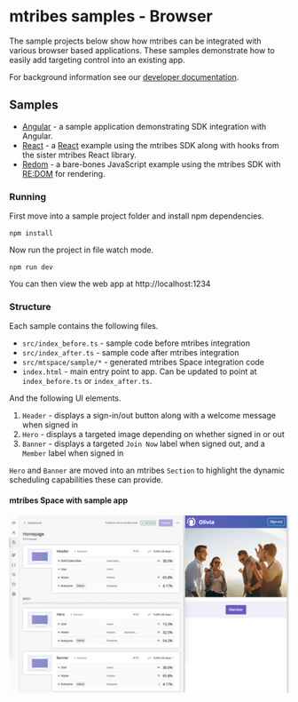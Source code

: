 # mtribes samples - Browser

The sample projects below show how mtribes can be integrated with various browser based applications.
These samples demonstrate how to easily add targeting control into an existing app.

For background information see our [developer documentation](https://developers.mtribes.com/docs/sdk/getting-started).

## Samples

- [Angular](/angular) - a sample application demonstrating SDK integration with Angular.
- [React](/react) - a [React](https://reactjs.org) example using the mtribes SDK along with hooks from the sister mtribes React library.
- [Redom](/redom) - a bare-bones JavaScript example using the mtribes SDK with
  [RE:DOM](https://redom.js.org) for rendering.

### Running

First move into a sample project folder and install npm dependencies.

```
npm install
```

Now run the project in file watch mode.

```
npm run dev
```

You can then view the web app at http://localhost:1234

### Structure

Each sample contains the following files.

- `src/index_before.ts` - sample code before mtribes integration
- `src/index_after.ts` - sample code after mtribes integration
- `src/mtspace/sample/*` - generated mtribes Space integration code
- `index.html` - main entry point to app. Can be updated to point at
  `index_before.ts` or `index_after.ts`.

And the following UI elements.

1. `Header` - displays a sign-in/out button along with a welcome message when signed in
2. `Hero` - displays a targeted image depending on whether signed in or out
3. `Banner` - displays a targeted `Join Now` label when signed out, and a `Member` label when signed in

`Hero` and `Banner` are moved into an mtribes `Section` to highlight the dynamic scheduling
capabilities these can provide.

#### mtribes Space with sample app

![sample](sample.png)

